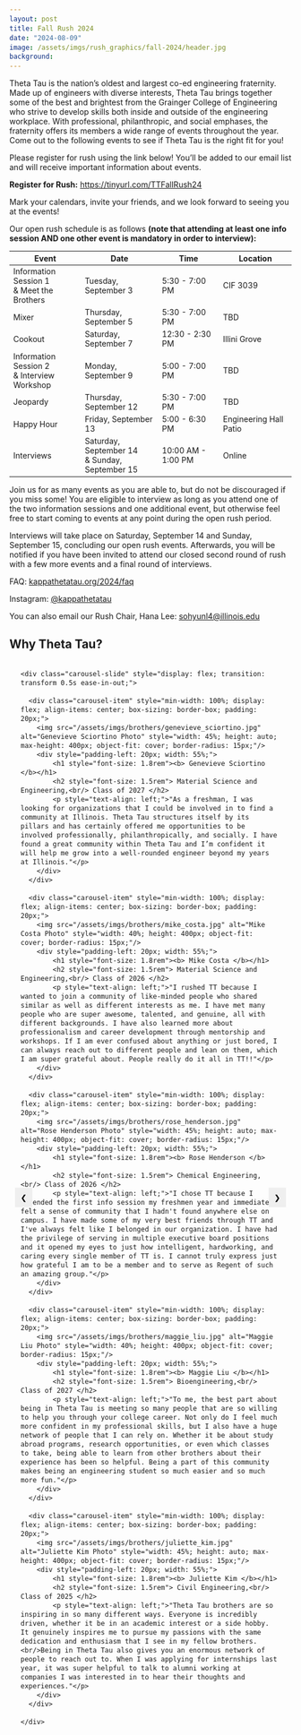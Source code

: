 ```yaml
---
layout: post
title: Fall Rush 2024
date: "2024-08-09"
image: /assets/imgs/rush_graphics/fall-2024/header.jpg
background:
---
```


Theta Tau is the nation’s oldest and largest co-ed engineering fraternity. Made up of engineers with diverse interests, Theta Tau brings together some of the best and brightest from the Grainger College of Engineering who strive to develop skills both inside and outside of the engineering workplace. With professional, philanthropic, and social emphases, the fraternity offers its members a wide range of events throughout the year. Come out to the following events to see if Theta Tau is the right fit for you!

Please register for rush using the link below! You’ll be added to our email list and will receive important information about events.

**Register for Rush:** <https://tinyurl.com/TTFallRush24>

Mark your calendars, invite your friends, and we look forward to seeing you at the events!

Our open rush schedule is as follows **(note that attending at least one info session AND one other event is mandatory in order to interview):**

| Event                                   | Date                         | Time            | Location          |
| --------------------------------------- | ---------------------------- | --------------- | ----------------- |
| Information Session 1 <br/> & Meet the Brothers | Tuesday, September 3          | 5:30 - 7:00 PM  | CIF 3039           |
| Mixer                                   | Thursday, September 5         | 5:30 - 7:00 PM  | TBD                |
| Cookout                                 | Saturday, September 7         | 12:30 - 2:30 PM | Illini Grove       |
| Information Session 2 <br/> & Interview Workshop | Monday, September 9          | 5:00 - 7:00 PM  | TBD                |
| Jeopardy                                | Thursday, September 12        | 5:30 - 7:00 PM  | TBD                |
| Happy Hour                              | Friday, September 13          | 5:00 - 6:30 PM  | Engineering Hall Patio |
| Interviews                              | Saturday, September 14 <br/> & Sunday, September 15 | 10:00 AM - 1:00 PM | Online |

Join us for as many events as you are able to, but do not be discouraged if you miss some! You are eligible to interview as long as you attend one of the two information sessions and one additional event, but otherwise feel free to start coming to events at any point during the open rush period.

Interviews will take place on Saturday, September 14 and Sunday, September 15, concluding our open rush events. Afterwards, you will be notified if you have been invited to attend our closed second round of rush with a few more events and a final round of interviews.

FAQ: [kappathetatau.org/2024/faq](https://www.kappathetatau.org/2024/faq)

Instagram: [@kappathetatau](https://www.instagram.com/kappathetatau/)

You can also email our Rush Chair, Hana Lee: [sohyunl4@illinois.edu](mailto:sohyunl4@illinois.edu)

## Why Theta Tau? 

<div class="carousel-wrapper" style="position: relative; max-width: 850px; margin: auto; padding: 0 20px;">

  <button class="prev" style="position: absolute; top: 50%; left: 10px; transform: translateY(-50%); background-color: none; color: black; border: none; padding: 10px;">&#10094;</button>

  <div class="carousel-container" style="width: 100%; overflow: hidden;">

    <div class="carousel-slide" style="display: flex; transition: transform 0.5s ease-in-out;">
      
      <div class="carousel-item" style="min-width: 100%; display: flex; align-items: center; box-sizing: border-box; padding: 20px;">
        <img src="/assets/imgs/brothers/genevieve_sciortino.jpg" alt="Genevieve Sciortino Photo" style="width: 45%; height: auto; max-height: 400px; object-fit: cover; border-radius: 15px;"/> 
        <div style="padding-left: 20px; width: 55%;">
            <h1 style="font-size: 1.8rem"><b> Genevieve Sciortino </b></h1>  
            <h2 style="font-size: 1.5rem"> Material Science and Engineering,<br/> Class of 2027 </h2>
            <p style="text-align: left;">"As a freshman, I was looking for organizations that I could be involved in to find a community at Illinois. Theta Tau structures itself by its pillars and has certainly offered me opportunities to be involved professionally, philanthropically, and socially. I have found a great community within Theta Tau and I’m confident it will help me grow into a well-rounded engineer beyond my years at Illinois."</p>
        </div>
      </div>
      
      <div class="carousel-item" style="min-width: 100%; display: flex; align-items: center; box-sizing: border-box; padding: 20px;">
        <img src="/assets/imgs/brothers/mike_costa.jpg" alt="Mike Costa Photo" style="width: 40%; height: 400px; object-fit: cover; border-radius: 15px;"/> 
        <div style="padding-left: 20px; width: 55%;">
            <h1 style="font-size: 1.8rem"><b> Mike Costa </b></h1> 
            <h2 style="font-size: 1.5rem"> Material Science and Engineering,<br/> Class of 2026 </h2>
            <p style="text-align: left;">"I rushed TT because I wanted to join a community of like-minded people who shared similar as well as different interests as me. I have met many people who are super awesome, talented, and genuine, all with different backgrounds. I have also learned more about professionalism and career development through mentorship and workshops. If I am ever confused about anything or just bored, I can always reach out to different people and lean on them, which I am super grateful about. People really do it all in TT!!"</p>
        </div>
      </div>
      
      <div class="carousel-item" style="min-width: 100%; display: flex; align-items: center; box-sizing: border-box; padding: 20px;">
        <img src="/assets/imgs/brothers/rose_henderson.jpg" alt="Rose Henderson Photo" style="width: 45%; height: auto; max-height: 400px; object-fit: cover; border-radius: 15px;"/> 
        <div style="padding-left: 20px; width: 55%;">
            <h1 style="font-size: 1.8rem"><b> Rose Henderson </b></h1> 
            <h2 style="font-size: 1.5rem"> Chemical Engineering,<br/> Class of 2026 </h2>
            <p style="text-align: left;">"I chose TT because I attended the first info session my freshmen year and immediately felt a sense of community that I hadn't found anywhere else on campus. I have made some of my very best friends through TT and I've always felt like I belonged in our organization. I have had the privilege of serving in multiple executive board positions and it opened my eyes to just how intelligent, hardworking, and caring every single member of TT is. I cannot truly express just how grateful I am to be a member and to serve as Regent of such an amazing group."</p>
        </div>
      </div>
      
      <div class="carousel-item" style="min-width: 100%; display: flex; align-items: center; box-sizing: border-box; padding: 20px;">
        <img src="/assets/imgs/brothers/maggie_liu.jpg" alt="Maggie Liu Photo" style="width: 40%; height: 400px; object-fit: cover; border-radius: 15px;"/> 
        <div style="padding-left: 20px; width: 55%;">
            <h1 style="font-size: 1.8rem"><b> Maggie Liu </b></h1> 
            <h2 style="font-size: 1.5rem"> Bioengineering,<br/> Class of 2027 </h2>
            <p style="text-align: left;">"To me, the best part about being in Theta Tau is meeting so many people that are so willing to help you through your college career. Not only do I feel much more confident in my professional skills, but I also have a huge network of people that I can rely on. Whether it be about study abroad programs, research opportunities, or even which classes to take, being able to learn from other brothers about their experience has been so helpful. Being a part of this community makes being an engineering student so much easier and so much more fun."</p>
        </div>
      </div>

      <div class="carousel-item" style="min-width: 100%; display: flex; align-items: center; box-sizing: border-box; padding: 20px;">
        <img src="/assets/imgs/brothers/juliette_kim.jpg" alt="Juliette Kim Photo" style="width: 45%; height: auto; max-height: 400px; object-fit: cover; border-radius: 15px;"/> 
        <div style="padding-left: 20px; width: 55%;">
            <h1 style="font-size: 1.8rem"><b> Juliette Kim </b></h1> 
            <h2 style="font-size: 1.5rem"> Civil Engineering,<br/> Class of 2025 </h2>
            <p style="text-align: left;">"Theta Tau brothers are so inspiring in so many different ways. Everyone is incredibly driven, whether it be in an academic interest or a side hobby. It genuinely inspires me to pursue my passions with the same dedication and enthusiasm that I see in my fellow brothers. <br/>Being in Theta Tau also gives you an enormous network of people to reach out to. When I was applying for internships last year, it was super helpful to talk to alumni working at companies I was interested in to hear their thoughts and experiences."</p>
        </div>
      </div>
      
    </div>

  </div>

  <button class="next" style="position: absolute; top: 50%; right: 10px; transform: translateY(-50%); background-color: none; color: black; border: none; padding: 10px;">&#10095;</button>

</div>

<style>
.carousel-item img {
    width: 45%;
    height: auto;
    max-height: 350px;
    object-fit: cover;
    border-radius: 15px;
}

.carousel-item div {
    padding-left: 20px;
    width: 55%;
}

@media (max-width: 768px) {
    .carousel-item {
        flex-direction: column;
        text-align: center;
    }

    .carousel-item img {
        width: 100%;
        height: auto;
        max-height: 300px;
        margin-bottom: 20px;
    }

    .carousel-item div {
        width: 100%;
        padding-left: 0;
        text-align: left;
    }
}
</style>

<script>
const carouselSlide = document.querySelector('.carousel-slide');
const carouselItems = document.querySelectorAll('.carousel-item');
const prevBtn = document.querySelector('.prev');
const nextBtn = document.querySelector('.next');
let counter = 0;
const size = carouselItems[0].clientWidth;
let isAutoPlay = true;

function moveCarousel() {
  carouselSlide.style.transition = 'transform 0.5s ease-in-out';
  carouselSlide.style.transform = 'translateX(' + (-size * counter) + 'px)';
}

function nextSlide() {
  if (counter >= carouselItems.length - 1) {
    counter = 0;
    setTimeout(() => {
      carouselSlide.style.transition = 'none';
      moveCarousel();
    }, 500);
  } else {
    counter++;
    moveCarousel();
  }
}

function prevSlide() {
  if (counter <= 0) {
    counter = carouselItems.length - 1;
    carouselSlide.style.transition = 'none';
    moveCarousel();
    setTimeout(() => {
      carouselSlide.style.transition = 'transform 0.5s ease-in-out';
    }, 50);
  } else {
    counter--;
    moveCarousel();
  }
}

nextBtn.addEventListener('click', () => {
  nextSlide();
  isAutoPlay = false;
});

prevBtn.addEventListener('click', () => {
  prevSlide();
  isAutoPlay = false;
});

setInterval(() => {
  if (isAutoPlay) {
    nextSlide();
  }
}, 10000);

carouselSlide.addEventListener('transitionend', () => {
  if (counter === 0) {
    carouselSlide.style.transition = 'none';
    carouselSlide.style.transform = 'translateX(0)';
  }
  isAutoPlay = true;
});
</script>

<!-- ![](/assets/imgs/rush_graphics/fall-2024/schedule.jpg) -->
